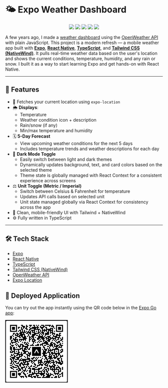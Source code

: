
# 🌤️ Expo Weather Dashboard

<p align="center">
  <img src="https://img.shields.io/badge/Expo-000020?style=for-the-badge&logo=expo&logoColor=white" />
  <img src="https://img.shields.io/badge/React%20Native-20232a?style=for-the-badge&logo=react&logoColor=61dafb" />
  <img src="https://img.shields.io/badge/TypeScript-3178c6?style=for-the-badge&logo=typescript&logoColor=white" />
  <img src="https://img.shields.io/badge/TailwindCSS-38bdf8?style=for-the-badge&logo=tailwindcss&logoColor=white" />
  <img src="https://img.shields.io/badge/OpenWeather_API-orange?style=for-the-badge&logo=cloudflare&logoColor=white" />
</p>

A few years ago, I made a [weather dashboard](https://github.com/Mo2207/Weather-Dashboard) using the [OpenWeather API](https://openweathermap.org/) with plain JavaScript. This project is a modern refresh — a mobile weather app built with [**Expo**](https://expo.dev/), [**React Native**](https://reactnative.dev/), [**TypeScript**](https://www.typescriptlang.org/), and [**Tailwind CSS (NativeWind)**](https://www.nativewind.dev/). It pulls real-time weather data based on the user's location and shows the current conditions, temperature, humidity, and any rain or snow. I built it as a way to start learning Expo and get hands-on with React Native.

---

## 🚀 Features

- 📍 Fetches your current location using `expo-location`
- 🌦️ **Displays**:
  - Temperature
  - Weather condition icon + description
  - Rain/snow (if any)
  - Min/max temperature and humidity
- 🗓️ **5-Day Forecast**
  - View upcoming weather conditions for the next 5 days
  - Includes temperature trends and weather descriptions for each day
- 🌙 **Dark Mode Toggle**
  - Easily switch between light and dark themes
  - Dynamically updates background, text, and card colors based on the selected theme
  - Theme state is globally managed with React Context for a consistent experience across screens
- ⚖️ **Unit Toggle (Metric / Imperial)**
  - Switch between Celsius & Fahrenheit for temperature
  - Updates API calls based on selected unit
  - Unit state managed globally via React Context for consistency across the app
- 🎨 Clean, mobile-friendly UI with Tailwind + NativeWind
- ⚙️ Fully written in TypeScript

---

## 🛠️ Tech Stack

- [Expo](https://expo.dev/)
- [React Native](https://reactnative.dev/)
- [TypeScript](https://www.typescriptlang.org/)
- [Tailwind CSS (NativeWind)](https://www.nativewind.dev/)
- [OpenWeather API](https://openweathermap.org/api)
- [Expo Location](https://docs.expo.dev/versions/latest/sdk/location/)

## 📱 Deployed Application

You can try out the app instantly using the QR code below in the [Expo Go app](https://expo.dev/go):

<img src="/assets/images/eas-QR.png" alt="QR Code for Expo Weather Dashboard" width="200" />
